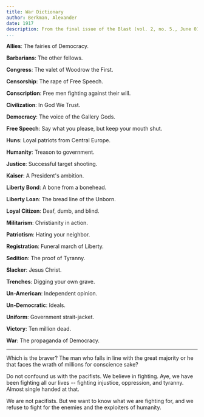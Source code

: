 ```yaml
---
title: War Dictionary
author: Berkman, Alexander
date: 1917
description: From the final issue of the Blast (vol. 2, no. 5., June 01, 1917) before the US government arrested, imprisoned, and deported Berkman, its editor, for denouncing the imperialist First World War and urging workers to resist conscription. From <https://theanarchistlibrary.org/library/alexander-berkman-war-dictionary>.
...
```


**Allies**: The fairies of Democracy.

**Barbarians**: The other fellows.

**Congress**: The valet of Woodrow the First.

**Censorship**: The rape of Free Speech.

**Conscription**: Free men fighting against their will.

**Civilization**: In God We Trust.

**Democracy**: The voice of the Gallery Gods.

**Free Speech**: Say what you please, but keep your mouth shut.

**Huns**: Loyal patriots from Central Europe.

**Humanity**: Treason to government.

**Justice**: Successful target shooting.

**Kaiser**: A President's ambition.

**Liberty Bond**: A bone from a bonehead.

**Liberty Loan**: The bread line of the Unborn.

**Loyal Citizen**: Deaf, dumb, and blind.

**Militarism**: Christianity in action.

**Patriotism**: Hating your neighbor.

**Registration**: Funeral march of Liberty.

**Sedition**: The proof of Tyranny.

**Slacker**: Jesus Christ.

**Trenches**: Digging your own grave.

**Un-American**: Independent opinion.

**Un-Democratic**: Ideals.

**Uniform**: Government strait-jacket.

**Victory**: Ten million dead.

**War**: The propaganda of Democracy.

---

Which is the braver? The man who falls in line with the great majority
or he that faces the wrath of millions for conscience sake?

Do not confound us with the pacifists. We believe in fighting. Aye, we
have been fighting all our lives -- fighting injustice, oppression, and
tyranny. Almost single handed at that.

We are not pacifists. But we want to know what we are fighting for, and
we refuse to fight for the enemies and the exploiters of humanity.
